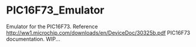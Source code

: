 # PIC16F73_Emulator
Emulator for the PIC16F73.
Reference http://ww1.microchip.com/downloads/en/DeviceDoc/30325b.pdf PIC16F73 documentation.
WIP...
